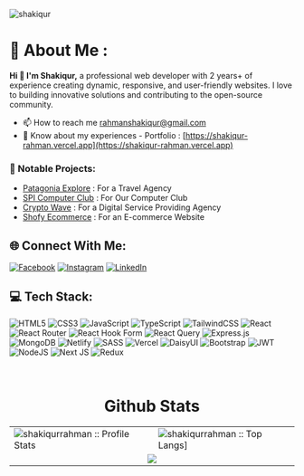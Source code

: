 <p align="left"><img src="https://visitcount.itsvg.in/api?id=Shakiqurrahman&icon=0&color=5" alt="shakiqur" /></p>

# 💫 About Me :
<p><b>Hi 👋 I'm Shakiqur,</b> a professional web developer with 2 years+ of experience creating dynamic, responsive, and user-friendly websites. I love to building innovative solutions and contributing to the open-source community.</p>

- 📫 How to reach me rahmanshakiqur@gmail.com
- 📄 Know about my experiences - Portfolio : [https://shakiqur-rahman.vercel.app](https://shakiqur-rahman.vercel.app)


### 🚀 Notable Projects:
- [Patagonia Explore](https://patagoniaexplore.com/) : For a Travel Agency
- [SPI Computer Club](https://computer-club-spi.vercel.app/) : For Our Computer Club
- [Crypto Wave](https://crypto-wave-agency.netlify.app/) : For a Digital Service Providing Agency
- [Shofy Ecommerce](https://shofy-ecommerce.netlify.app/) : For an E-commerce Website



## 🌐 Connect With Me:
[![Facebook](https://img.shields.io/badge/Facebook-%231877F2.svg?logo=Facebook&logoColor=white)](https://facebook.com/shakqur.rahmankayum) [![Instagram](https://img.shields.io/badge/Instagram-%23E4405F.svg?logo=Instagram&logoColor=white)](https://instagram.com/retro_phile__) [![LinkedIn](https://img.shields.io/badge/LinkedIn-%230077B5.svg?logo=linkedin&logoColor=white)](https://linkedin.com/in/shakiqurrahman) 

## 💻 Tech Stack:
![HTML5](https://img.shields.io/badge/html5-%23E34F26.svg?style=for-the-badge&logo=html5&logoColor=white) ![CSS3](https://img.shields.io/badge/css3-%231572B6.svg?style=for-the-badge&logo=css3&logoColor=white) ![JavaScript](https://img.shields.io/badge/javascript-%23323330.svg?style=for-the-badge&logo=javascript&logoColor=%23F7DF1E) ![TypeScript](https://img.shields.io/badge/typescript-%23007ACC.svg?style=for-the-badge&logo=typescript&logoColor=white) ![TailwindCSS](https://img.shields.io/badge/tailwindcss-%2338B2AC.svg?style=for-the-badge&logo=tailwind-css&logoColor=white) ![React](https://img.shields.io/badge/react-%2320232a.svg?style=for-the-badge&logo=react&logoColor=%2361DAFB) ![React Router](https://img.shields.io/badge/React_Router-CA4245?style=for-the-badge&logo=react-router&logoColor=white) ![React Hook Form](https://img.shields.io/badge/React%20Hook%20Form-%23EC5990.svg?style=for-the-badge&logo=reacthookform&logoColor=white) ![React Query](https://img.shields.io/badge/-React%20Query-FF4154?style=for-the-badge&logo=react%20query&logoColor=white) ![Express.js](https://img.shields.io/badge/express.js-%23404d59.svg?style=for-the-badge&logo=express&logoColor=%2361DAFB) ![MongoDB](https://img.shields.io/badge/MongoDB-%234ea94b.svg?style=for-the-badge&logo=mongodb&logoColor=white) ![Netlify](https://img.shields.io/badge/netlify-%23000000.svg?style=for-the-badge&logo=netlify&logoColor=#00C7B7) ![SASS](https://img.shields.io/badge/SASS-hotpink.svg?style=for-the-badge&logo=SASS&logoColor=white) ![Vercel](https://img.shields.io/badge/vercel-%23000000.svg?style=for-the-badge&logo=vercel&logoColor=white) ![DaisyUI](https://img.shields.io/badge/daisyui-5A0EF8?style=for-the-badge&logo=daisyui&logoColor=white) ![Bootstrap](https://img.shields.io/badge/bootstrap-%238511FA.svg?style=for-the-badge&logo=bootstrap&logoColor=white) ![JWT](https://img.shields.io/badge/JWT-black?style=for-the-badge&logo=JSON%20web%20tokens) ![NodeJS](https://img.shields.io/badge/node.js-6DA55F?style=for-the-badge&logo=node.js&logoColor=white) ![Next JS](https://img.shields.io/badge/Next-black?style=for-the-badge&logo=next.js&logoColor=white) ![Redux](https://img.shields.io/badge/redux-%23593d88.svg?style=for-the-badge&logo=redux&logoColor=white)

<br />

<p align="center">
<table align="center">
  <h1 align="center">Github Stats</h1>
  <tr>
    <td colspan="1"><img alt="shakiqurrahman :: Profile Stats"
        src="https://github-readme-stats.vercel.app/api?username=Shakiqurrahman&theme=radical&hide_border=true&include_all_commits=true&count_private=true" />
    </td>
    <td colspan="2"><img alt="shakiqurrahman :: Top Langs]"
        src="https://github-readme-stats.vercel.app/api/top-langs/?username=Shakiqurrahman&theme=radical&hide_border=true&include_all_commits=true&count_private=true&layout=compact">
    </td>
  </tr>
  <tr>
    <td colspan="3" align="center">
    <img src="https://streak-stats.demolab.com?user=Shakiqurrahman&theme=radical&hide_border=true&include_all_commits=true&count_private=true&" />
    </td>
  </tr>
</table>
</p>

